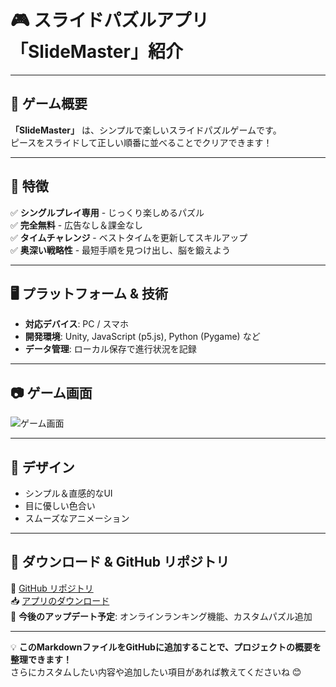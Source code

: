 # 🎮 スライドパズルアプリ「SlideMaster」紹介

---

## 🧩 ゲーム概要
**「SlideMaster」** は、シンプルで楽しいスライドパズルゲームです。  
ピースをスライドして正しい順番に並べることでクリアできます！

---

## 🚀 特徴
✅ **シングルプレイ専用** - じっくり楽しめるパズル  
✅ **完全無料** - 広告なし＆課金なし  
✅ **タイムチャレンジ** - ベストタイムを更新してスキルアップ  
✅ **奥深い戦略性** - 最短手順を見つけ出し、脳を鍛えよう  

---

## 🖥️ プラットフォーム & 技術
- **対応デバイス**: PC / スマホ  
- **開発環境**: Unity, JavaScript (p5.js), Python (Pygame) など  
- **データ管理**: ローカル保存で進行状況を記録  

---

## 📷 ゲーム画面
![ゲーム画面](https://example.com/puzzle_game_screenshot.png)

---

## 🎨 デザイン
- シンプル＆直感的なUI  
- 目に優しい色合い  
- スムーズなアニメーション  

---

## 🔗 ダウンロード & GitHub リポジトリ
📂 [GitHub リポジトリ](https://github.com/your-repository)  
📥 [アプリのダウンロード](https://example.com/download)  
📢 **今後のアップデート予定**: オンラインランキング機能、カスタムパズル追加

---

💡 **このMarkdownファイルをGitHubに追加することで、プロジェクトの概要を整理できます！**  
さらにカスタムしたい内容や追加したい項目があれば教えてくださいね 😊
